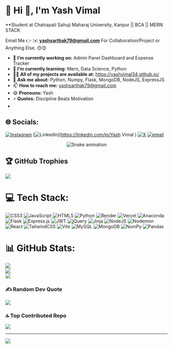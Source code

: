 # 💫 Hi 👋, I'm Yash Vimal
**Student at Chatrapati Sahuji Maharaj University, Kanpur || BCA || MERN STACK

Email Me 👉 ✉️ **yashsarthak79@gmail.com** For Collaboration/Project or Anything Else. 😊😊

- 🔭 **I’m currently working on:** Admin Panel Dashboard and Expense Tracker
- 🌱 **I’m currently learning:** Mern, Data Science, Python
- 👨‍💻 **All of my projects are available at:** https://yashvimal34.github.io/
- 💬 **Ask me about:** Python, Numpy, Flask, MongoDB, NodeJS, ExpressJS
- 📫 **How to reach me:** yashsarthak79@gmail.com
- 😄 **Pronouns:** Yash
- ⚡ **Quotes:** Discipline Beats Motivation
- 
## 🌐 Socials:
[![Instagram](https://img.shields.io/badge/Instagram-%23E4405F.svg?logo=Instagram&logoColor=white)](https://instagram.com/a7__yash) [![LinkedIn](https://img.shields.io/badge/LinkedIn-%230077B5.svg?logo=linkedin&logoColor=white)](https://linkedin.com/in/Yash Vimal ) [![X](https://img.shields.io/badge/X-black.svg?logo=X&logoColor=white)](https://x.com/@A7Yash18) [![email](https://img.shields.io/badge/Email-D14836?logo=gmail&logoColor=white)](mailto:yashsarthak79@gmail.com) 

<!-- Snake Game Repo View -->

<div align="center">
  <img src="https://profile-readme-generator.com/assets/snake.svg" alt="Snake animation" />
</div>

## 🏆 GitHub Trophies
![](https://github-profile-trophy.vercel.app/?username=alamimran613&theme=radical&no-frame=false&no-bg=false&margin-w=4)

# 💻 Tech Stack:
![CSS3](https://img.shields.io/badge/css3-%231572B6.svg?style=for-the-badge&logo=css3&logoColor=white) ![JavaScript](https://img.shields.io/badge/javascript-%23323330.svg?style=for-the-badge&logo=javascript&logoColor=%23F7DF1E) ![HTML5](https://img.shields.io/badge/html5-%23E34F26.svg?style=for-the-badge&logo=html5&logoColor=white) ![Python](https://img.shields.io/badge/python-3670A0?style=for-the-badge&logo=python&logoColor=ffdd54) ![Render](https://img.shields.io/badge/Render-%46E3B7.svg?style=for-the-badge&logo=render&logoColor=white) ![Vercel](https://img.shields.io/badge/vercel-%23000000.svg?style=for-the-badge&logo=vercel&logoColor=white) ![Anaconda](https://img.shields.io/badge/Anaconda-%2344A833.svg?style=for-the-badge&logo=anaconda&logoColor=white) ![Flask](https://img.shields.io/badge/flask-%23000.svg?style=for-the-badge&logo=flask&logoColor=white) ![Express.js](https://img.shields.io/badge/express.js-%23404d59.svg?style=for-the-badge&logo=express&logoColor=%2361DAFB) ![JWT](https://img.shields.io/badge/JWT-black?style=for-the-badge&logo=JSON%20web%20tokens) ![jQuery](https://img.shields.io/badge/jquery-%230769AD.svg?style=for-the-badge&logo=jquery&logoColor=white) ![Jinja](https://img.shields.io/badge/jinja-white.svg?style=for-the-badge&logo=jinja&logoColor=black) ![NodeJS](https://img.shields.io/badge/node.js-6DA55F?style=for-the-badge&logo=node.js&logoColor=white) ![Nodemon](https://img.shields.io/badge/NODEMON-%23323330.svg?style=for-the-badge&logo=nodemon&logoColor=%BBDEAD) ![React](https://img.shields.io/badge/react-%2320232a.svg?style=for-the-badge&logo=react&logoColor=%2361DAFB) ![TailwindCSS](https://img.shields.io/badge/tailwindcss-%2338B2AC.svg?style=for-the-badge&logo=tailwind-css&logoColor=white) ![Vite](https://img.shields.io/badge/vite-%23646CFF.svg?style=for-the-badge&logo=vite&logoColor=white) ![MySQL](https://img.shields.io/badge/mysql-4479A1.svg?style=for-the-badge&logo=mysql&logoColor=white) ![MongoDB](https://img.shields.io/badge/MongoDB-%234ea94b.svg?style=for-the-badge&logo=mongodb&logoColor=white) ![NumPy](https://img.shields.io/badge/numpy-%23013243.svg?style=for-the-badge&logo=numpy&logoColor=white) ![Pandas](https://img.shields.io/badge/pandas-%23150458.svg?style=for-the-badge&logo=pandas&logoColor=white)
# 📊 GitHub Stats:
![](https://github-readme-stats.vercel.app/api?username=yashvimal34&theme=dark&hide_border=false&include_all_commits=true&count_private=false)<br/>
![](https://nirzak-streak-stats.vercel.app/?user=yashvimal34&theme=dark&hide_border=false)<br/>
![](https://github-readme-stats.vercel.app/api/top-langs/?username=yashvimal34&theme=dark&hide_border=false&include_all_commits=true&count_private=false&layout=compact)

### ✍️ Random Dev Quote
![](https://quotes-github-readme.vercel.app/api?type=horizontal&theme=radical)

### 🔝 Top Contributed Repo
![](https://github-contributor-stats.vercel.app/api?username=yashvimal34&limit=5&theme=dark&combine_all_yearly_contributions=true)

---
[![](https://visitcount.itsvg.in/api?id=yashvimal34&icon=0&color=0)](https://visitcount.itsvg.in)

<!-- Proudly created with GPRM ( https://gprm.itsvg.in ) -->

